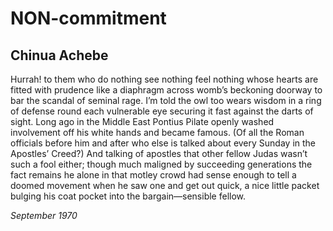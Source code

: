 # NON-commitment
## Chinua Achebe
Hurrah! to them who do nothing
see nothing feel nothing whose
hearts are fitted with prudence
like a diaphragm across
womb’s beckoning doorway to bar
the scandal of seminal rage. I’m
told the owl too wears wisdom
in a ring of defense round
each vulnerable eye securing it fast
against the darts of sight. Long ago
in the Middle East Pontius Pilate
openly washed involvement off his
white hands and became famous. (Of all
the Roman officials before him and after
who else is talked about
every Sunday in the Apostles’ Creed?) And
talking of apostles that other fellow
Judas wasn’t such a fool
either; though much maligned by
succeeding generations the fact remains
he alone in that motley crowd
had sense enough to tell a doomed
movement when he saw one
and get out quick, a nice little
packet bulging his coat pocket
into the bargain—sensible fellow.

 _September 1970_